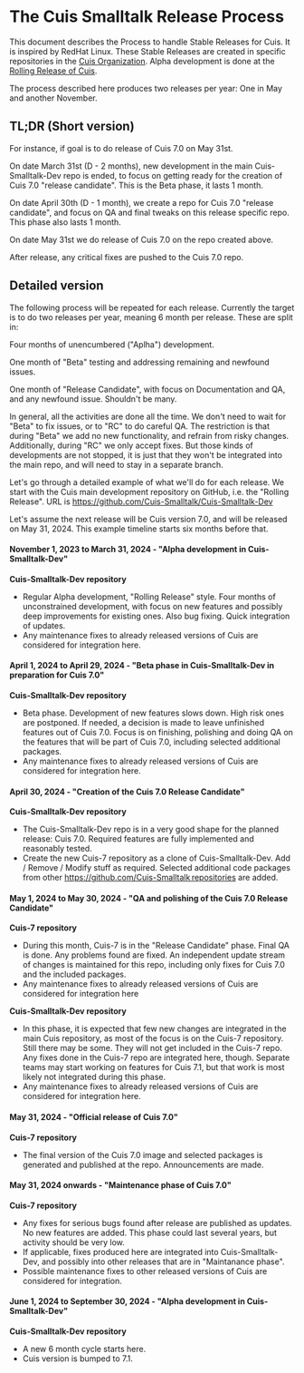 # The Cuis Smalltalk Release Process

This document describes the Process to handle Stable Releases for Cuis. It is inspired by RedHat Linux. These Stable Releases are created in specific repositories in the [Cuis Organization](https://github.com/Cuis-Smalltalk). Alpha development is done at the [Rolling Release of Cuis](https://github.com/Cuis-Smalltalk/Cuis-Smalltalk-Dev).

The process described here produces two releases per year: One in May and another November. 

## TL;DR (Short version) 

For instance, if goal is to do release of Cuis 7.0 on May 31st. 

On date March 31st (D - 2 months), new development in the main Cuis-Smalltalk-Dev repo is ended, to focus on getting ready for the creation of Cuis 7.0 "release candidate". This is the Beta phase, it lasts 1 month. 

On date April 30th (D - 1 month), we create a repo for Cuis 7.0 "release candidate", and focus on QA and final tweaks on this release specific repo. This phase also lasts 1 month. 

On date May 31st we do release of Cuis 7.0 on the repo created above. 

After release, any critical fixes are pushed to the Cuis 7.0 repo. 

## Detailed version

The following process will be repeated for each release. Currently the target is to do two releases per year, meaning 6 month per release. These are split in: 

Four months of unencumbered ("Aplha") development. 

One month of "Beta" testing and addressing remaining and newfound issues. 

One month of "Release Candidate", with focus on Documentation and QA, and any newfound issue. Shouldn't be many. 

In general, all the activities are done all the time. We don't need to wait for "Beta" to fix issues, or to "RC" to do careful QA. The restriction is that during "Beta" we add no new functionality, and refrain from risky changes. Additionally, during "RC" we only accept fixes. But those kinds of developments are not stopped, it is just that they won't be integrated into the main repo, and will need to stay in a separate branch.

Let's go through a detailed example of what we'll do for each release. We start with the Cuis main development repository on GitHub, i.e. the "Rolling Release". URL is https://github.com/Cuis-Smalltalk/Cuis-Smalltalk-Dev 

Let's assume the next release will be Cuis version 7.0, and will be released on May 31, 2024. This example timeline starts six months before that.

#### November 1, 2023 to March 31, 2024 - "Alpha development in Cuis-Smalltalk-Dev"
**Cuis-Smalltalk-Dev repository**
* Regular Alpha development, "Rolling Release" style. Four months of unconstrained development, with focus on new features and possibly deep improvements for existing ones. Also bug fixing. Quick integration of updates.
* Any maintenance fixes to already released versions of Cuis are considered for integration here.

#### April 1, 2024 to April 29, 2024 - "Beta phase in Cuis-Smalltalk-Dev in preparation for Cuis 7.0"
**Cuis-Smalltalk-Dev repository**
* Beta phase. Development of new features slows down. High risk ones are postponed. If needed, a decision is made to leave unfinished features out of Cuis 7.0. Focus is on finishing, polishing and doing QA on the features that will be part of Cuis 7.0, including selected additional packages.
* Any maintenance fixes to already released versions of Cuis are considered for integration here.

#### April 30, 2024 - "Creation of the Cuis 7.0 Release Candidate"
**Cuis-Smalltalk-Dev repository**
* The Cuis-Smalltalk-Dev repo is in a very good shape for the planned release: Cuis 7.0. Required features are fully implemented and reasonably tested.
* Create the new Cuis-7 repository as a clone of Cuis-Smalltalk-Dev. Add / Remove / Modify stuff as required. Selected additional code packages from other https://github.com/Cuis-Smalltalk repositories are added.

#### May 1, 2024 to May 30, 2024 - "QA and polishing of the Cuis 7.0 Release Candidate"
**Cuis-7 repository**
* During this month, Cuis-7 is in the "Release Candidate" phase. Final QA is done. Any problems found are fixed. An independent update stream of changes is maintained for this repo, including only fixes for Cuis 7.0 and the included packages.
* Any maintenance fixes to already released versions of Cuis are considered for integration here

**Cuis-Smalltalk-Dev repository**
* In this phase, it is expected that few new changes are integrated in the main Cuis repository, as most of the focus is on the Cuis-7 repository. Still there may be some. They will not get included in the Cuis-7 repo. Any fixes done in the Cuis-7 repo are integrated here, though. Separate teams may start working on features for Cuis 7.1, but that work is most likely not integrated during this phase.
* Any maintenance fixes to already released versions of Cuis are considered for integration here.

#### May 31, 2024 - "Official release of Cuis 7.0"
**Cuis-7 repository**
* The final version of the Cuis 7.0 image and selected packages is generated and published at the repo. Announcements are made.

#### May 31, 2024 onwards - "Maintenance phase of Cuis 7.0"
**Cuis-7 repository**
* Any fixes for serious bugs found after release are published as updates. No new features are added. This phase could last several years, but activity should be very low.
* If applicable, fixes produced here are integrated into Cuis-Smalltalk-Dev, and possibly into other releases that are in "Maintanance phase".
* Possible maintenance fixes to other released versions of Cuis are considered for integration.

#### June 1, 2024 to September 30, 2024 - "Alpha development in Cuis-Smalltalk-Dev"
**Cuis-Smalltalk-Dev repository**
* A new 6 month cycle starts here.
* Cuis version is bumped to 7.1.
